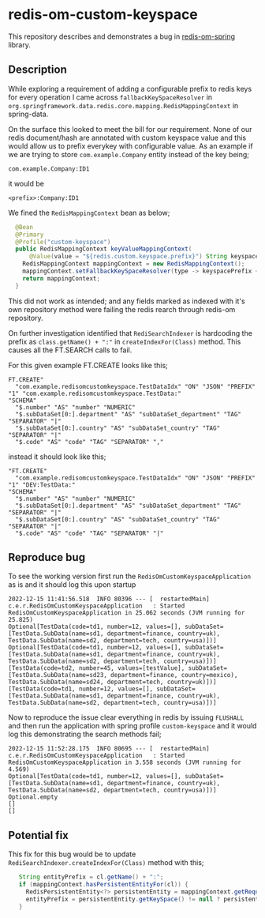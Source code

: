 # redis-om-custom-keyspace

This repository describes and demonstrates a bug in [redis-om-spring](https://github.com/redis/redis-om-spring) library.

## Description

While exploring a requirement of adding a configurable prefix to redis keys for every operation I came across `fallbackKeySpaceResolver` in  `org.springframework.data.redis.core.mapping.RedisMappingContext` in spring-data. 

On the surface this looked to meet the bill for our requirement. None of our redis document/hash are annotated with custom keyspace value and this would allow us to prefix everykey with configurable value. As an example if we are trying to store `com.example.Company` entity instead of the key being;

`com.example.Company:ID1`

it would be 

`<prefix>:Company:ID1`


We fined the `RedisMappingContext` bean as below;

```java
  @Bean
  @Primary
  @Profile("custom-keyspace")
  public RedisMappingContext keyValueMappingContext(
      @Value(value = "${redis.custom.keyspace.prefix}") String keyspacePrefix) {
    RedisMappingContext mappingContext = new RedisMappingContext();
    mappingContext.setFallbackKeySpaceResolver(type -> keyspacePrefix + ":" + type.getSimpleName());
    return mappingContext;
  }
```

This did not work as intended; and any fields marked as indexed with it's own repository method were failing the redis rearch through redis-om repository. 

On further investigation identified that `RediSearchIndexer` is hardcoding the prefix as `class.getName() + ":"` in `createIndexFor(Class)` method. This causes all the FT.SEARCH calls to fail. 

For this given example FT.CREATE looks like this;

```
FT.CREATE"
  "com.example.redisomcustomkeyspace.TestDataIdx" "ON" "JSON" "PREFIX" "1" "com.example.redisomcustomkeyspace.TestData:"
"SCHEMA"
  "$.number" "AS" "number" "NUMERIC"
  "$.subDataSet[0:].department" "AS" "subDataSet_department" "TAG" "SEPARATOR" "|"
  "$.subDataSet[0:].country" "AS" "subDataSet_country" "TAG" "SEPARATOR" "|"
  "$.code" "AS" "code" "TAG" "SEPARATOR" ","
```

instead it should look like this;

```
"FT.CREATE"
  "com.example.redisomcustomkeyspace.TestDataIdx" "ON" "JSON" "PREFIX" "1" "DEV:TestData:"
"SCHEMA"
  "$.number" "AS" "number" "NUMERIC"
  "$.subDataSet[0:].department" "AS" "subDataSet_department" "TAG" "SEPARATOR" "|"
  "$.subDataSet[0:].country" "AS" "subDataSet_country" "TAG" "SEPARATOR" "|"
  "$.code" "AS" "code" "TAG" "SEPARATOR" "|"
```

## Reproduce bug

To see the working version first run the `RedisOmCustomKeyspaceApplication` as is and it should log this upon startup

```
2022-12-15 11:41:56.518  INFO 80396 --- [  restartedMain] c.e.r.RedisOmCustomKeyspaceApplication   : Started RedisOmCustomKeyspaceApplication in 25.062 seconds (JVM running for 25.825)
Optional[TestData(code=td1, number=12, values=[], subDataSet=[TestData.SubData(name=sd1, department=finance, country=uk), TestData.SubData(name=sd2, department=tech, country=usa)])]
Optional[TestData(code=td1, number=12, values=[], subDataSet=[TestData.SubData(name=sd1, department=finance, country=uk), TestData.SubData(name=sd2, department=tech, country=usa)])]
[TestData(code=td2, number=45, values=[testValue], subDataSet=[TestData.SubData(name=sd23, department=finance, country=mexico), TestData.SubData(name=sd24, department=tech, country=uk)])]
[TestData(code=td1, number=12, values=[], subDataSet=[TestData.SubData(name=sd1, department=finance, country=uk), TestData.SubData(name=sd2, department=tech, country=usa)])]
```

Now to reproduce the issue clear everything in redis by issuing `FLUSHALL` and then run the application with spring profile `custom-keyspace` and it would log this demonstrating the search methods fail;

```
2022-12-15 11:52:28.175  INFO 80695 --- [  restartedMain] c.e.r.RedisOmCustomKeyspaceApplication   : Started RedisOmCustomKeyspaceApplication in 3.558 seconds (JVM running for 4.569)
Optional[TestData(code=td1, number=12, values=[], subDataSet=[TestData.SubData(name=sd1, department=finance, country=uk), TestData.SubData(name=sd2, department=tech, country=usa)])]
Optional.empty
[]
[]
```

## Potential fix

This fix for this bug would be to update `RediSearchIndexer.createIndexFor(Class)` method with this;
```java
   String entityPrefix = cl.getName() + ":";
   if (mappingContext.hasPersistentEntityFor(cl)) {
     RedisPersistentEntity<?> persistentEntity = mappingContext.getRequiredPersistentEntity(cl);
     entityPrefix = persistentEntity.getKeySpace() != null ? persistentEntity.getKeySpace() + ":" : entityPrefix;
   }
```
